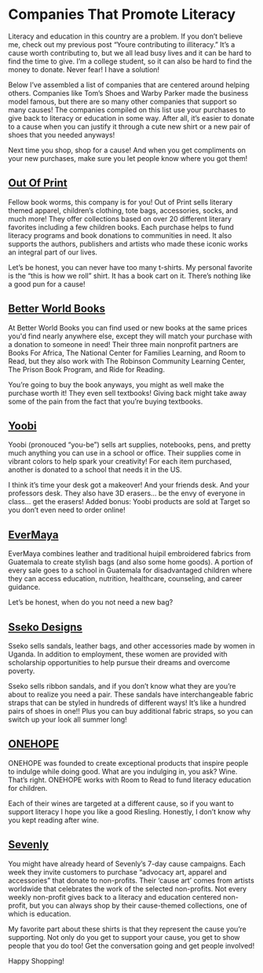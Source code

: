 # Companies That Promote Literacy
Literacy and education in this country are a problem. If you don’t believe me, check out my previous post “Youre contributing to illiteracy.” It’s a cause worth contributing to, but we all lead busy lives and it can be hard to find the time to give. I’m a college student, so it can also be hard to find the money to donate. Never fear! I have a solution!

Below I’ve assembled a list of companies that are centered around helping others. Companies like Tom’s Shoes and Warby Parker made the business model famous, but there are so many other companies that support so many causes! The companies compiled on this list use your purchases to give back to literacy or education in some way. After all, it’s easier to donate to a cause when you can justify it through a cute new shirt or a new pair of shoes that you needed anyways! 

Next time you shop, shop for a cause! And when you get compliments on your new purchases, make sure you let people know where you got them!

## [Out Of Print](https://www.outofprintclothing.com/)

Fellow book worms, this company is for you! Out of Print sells literary themed apparel, children’s clothing, tote bags, accessories, socks, and much more! They offer collections based on over 20 different literary favorites including a few children books. Each purchase helps to fund literacy programs and book donations to communities in need. It also supports the authors, publishers and artists who made these iconic works an integral part of our lives.

Let’s be honest, you can never have too many t-shirts. My personal favorite is the “this is how we roll” shirt. It has a book cart on it. There’s nothing like a good pun for a cause!


## [Better World Books](https://www.betterworldbooks.com/)

At Better World Books you can find used or new books at the same prices you'd find nearly anywhere else, except they will match your purchase with a donation to someone in need! Their three main nonprofit partners are Books For Africa, The National Center for Families Learning, and Room to Read, but they also work with The Robinson Community Learning Center, The Prison Book Program, and Ride for Reading.

You’re going to buy the book anyways, you might as well make the purchase worth it! They even sell textbooks! Giving back might take away some of the pain from the fact that you’re buying textbooks.

## [Yoobi](https://yoobi.com/)

Yoobi (pronouced “you-be”) sells art supplies, notebooks, pens, and pretty much anything you can use in a school or office. Their supplies come in vibrant colors to help spark your creativity! For each item purchased, another is donated to a school that needs it in the US.

I think it’s time your desk got a makeover! And your friends desk. And your professors desk. They also have 3D erasers… be the envy of everyone in class… get the erasers! Added bonus: Yoobi products are sold at Target so you don’t even need to order online!


## [EverMaya](https://evermaya.com/) 

EverMaya combines leather and traditional huipil embroidered fabrics from Guatemala to create stylish bags (and also some home goods). A portion of every sale goes to a school in Guatemala for disadvantaged children where they can access education, nutrition, healthcare, counseling, and career guidance. 

Let’s be honest, when do you not need a new bag?

## [Sseko Designs](https://ssekodesigns.com/)

Sseko sells sandals, leather bags, and other accessories made by women in Uganda. In addition to employment, these women are provided with scholarship opportunities to help pursue their dreams and overcome poverty.

Sseko sells ribbon sandals, and if you don’t know what they are you’re about to realize you need a pair. These sandals have interchangeable fabric straps that can be styled in hundreds of different ways! It’s like a hundred pairs of shoes in one!! Plus you can buy additional fabric straps, so you can switch up your look all summer long!

## [ONEHOPE](https://www.onehopewine.com/)

ONEHOPE was founded to create exceptional products that inspire people to indulge while doing good. What are you indulging in, you ask? Wine. That’s right. ONEHOPE works with Room to Read to fund literacy education for children. 

Each of their wines are targeted at a different cause, so if you want to support literacy I hope you like a good Riesling. Honestly, I don’t know why you kept reading after wine. 

## [Sevenly](https://www.sevenly.org/) 

You might have already heard of Sevenly’s 7-day cause campaigns. Each week they invite customers to purchase “advocacy art, apparel and accessories” that donate to non-profits. Their ‘cause art’ comes from artists worldwide that celebrates the work of the selected non-profits. Not every weekly non-profit gives back to a literacy and education centered non-profit, but you can always shop by their cause-themed collections, one of which is education.

My favorite part about these shirts is that they represent the cause you’re supporting. Not only do you get to support your cause, you get to show people that you do too! Get the conversation going and get people involved! 



Happy Shopping!
